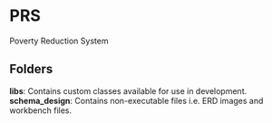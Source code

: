 # PRS
Poverty Reduction System

## Folders
**libs**: Contains custom classes available for use in development.
**schema_design**: Contains non-executable files i.e. ERD images and workbench files.

